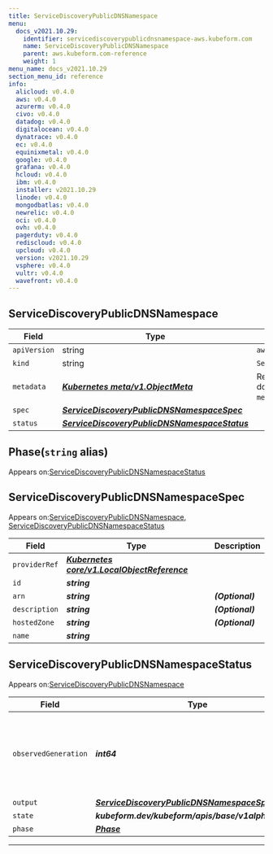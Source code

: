 ```yaml
---
title: ServiceDiscoveryPublicDNSNamespace
menu:
  docs_v2021.10.29:
    identifier: servicediscoverypublicdnsnamespace-aws.kubeform.com
    name: ServiceDiscoveryPublicDNSNamespace
    parent: aws.kubeform.com-reference
    weight: 1
menu_name: docs_v2021.10.29
section_menu_id: reference
info:
  alicloud: v0.4.0
  aws: v0.4.0
  azurerm: v0.4.0
  civo: v0.4.0
  datadog: v0.4.0
  digitalocean: v0.4.0
  dynatrace: v0.4.0
  ec: v0.4.0
  equinixmetal: v0.4.0
  google: v0.4.0
  grafana: v0.4.0
  hcloud: v0.4.0
  ibm: v0.4.0
  installer: v2021.10.29
  linode: v0.4.0
  mongodbatlas: v0.4.0
  newrelic: v0.4.0
  oci: v0.4.0
  ovh: v0.4.0
  pagerduty: v0.4.0
  rediscloud: v0.4.0
  upcloud: v0.4.0
  version: v2021.10.29
  vsphere: v0.4.0
  vultr: v0.4.0
  wavefront: v0.4.0
---
```


## ServiceDiscoveryPublicDNSNamespace
| Field | Type | Description |
| ------ | ----- | ----------- |
| `apiVersion` | string | `aws.kubeform.com/v1alpha1` |
|    `kind` | string | `ServiceDiscoveryPublicDNSNamespace` |
| `metadata` | ***[Kubernetes meta/v1.ObjectMeta](https://v1-18.docs.kubernetes.io/docs/reference/generated/kubernetes-api/v1.18/#objectmeta-v1-meta)***|Refer to the Kubernetes API documentation for the fields of the `metadata` field.|
| `spec` | ***[ServiceDiscoveryPublicDNSNamespaceSpec](#servicediscoverypublicdnsnamespacespec)***||
| `status` | ***[ServiceDiscoveryPublicDNSNamespaceStatus](#servicediscoverypublicdnsnamespacestatus)***||
## Phase(`string` alias)

Appears on:[ServiceDiscoveryPublicDNSNamespaceStatus](#servicediscoverypublicdnsnamespacestatus)

## ServiceDiscoveryPublicDNSNamespaceSpec

Appears on:[ServiceDiscoveryPublicDNSNamespace](#servicediscoverypublicdnsnamespace), [ServiceDiscoveryPublicDNSNamespaceStatus](#servicediscoverypublicdnsnamespacestatus)

| Field | Type | Description |
| ------ | ----- | ----------- |
| `providerRef` | ***[Kubernetes core/v1.LocalObjectReference](https://v1-18.docs.kubernetes.io/docs/reference/generated/kubernetes-api/v1.18/#localobjectreference-v1-core)***||
| `id` | ***string***||
| `arn` | ***string***| ***(Optional)*** |
| `description` | ***string***| ***(Optional)*** |
| `hostedZone` | ***string***| ***(Optional)*** |
| `name` | ***string***||
## ServiceDiscoveryPublicDNSNamespaceStatus

Appears on:[ServiceDiscoveryPublicDNSNamespace](#servicediscoverypublicdnsnamespace)

| Field | Type | Description |
| ------ | ----- | ----------- |
| `observedGeneration` | ***int64***| ***(Optional)*** Resource generation, which is updated on mutation by the API Server.|
| `output` | ***[ServiceDiscoveryPublicDNSNamespaceSpec](#servicediscoverypublicdnsnamespacespec)***| ***(Optional)*** |
| `state` | ***kubeform.dev/kubeform/apis/base/v1alpha1.State***| ***(Optional)*** |
| `phase` | ***[Phase](#phase)***| ***(Optional)*** |
---
